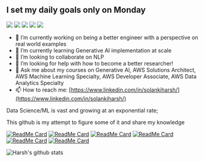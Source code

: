 
## I set my daily goals only on Monday
![](https://img.shields.io/badge/<LLMs>-informational?style=flat&logo=<LOGO_NAME>&logoColor=white&color=2bbc8a)
![](https://img.shields.io/badge/<XGB>-informational?style=flat&logo=<LOGO_NAME>&logoColor=white&color=2bbc8a)
![](https://img.shields.io/badge/<LGBM>-informational?style=flat&logo=<LOGO_NAME>&logoColor=white&color=2bbc8a)
![](https://img.shields.io/badge/<Forecasting>-informational?style=flat&logo=<LOGO_NAME>&logoColor=white&color=2bbc8a)
![](https://img.shields.io/badge/<IR>-informational?style=flat&logo=<LOGO_NAME>&logoColor=white&color=2bbc8a)


- 🔭 I’m currently working on being a better engineer with a perspective on real world examples 
- 🌱 I’m currently learning Generative AI implementation at scale
- 👯 I’m looking to collaborate on NLP
- 🤔 I’m looking for help with how to become a better researcher!
- 💬 Ask me about my courses on Generative AI, AWS Solutions Architect, AWS Machine Learning Specialty, AWS Developer Associate, AWS Data Analytics Specialty
- 📫 How to reach me: [https://www.linkedin.com/in/solankiharsh/](https://www.linkedin.com/in/solankiharsh/)


<!--
**harshsolanki/harshsolanki** is a ✨ _special_ ✨ repository because its `README.md` (this file) appears on your GitHub profile.

Here are some ideas to get you started:

- 🔭 I’m currently working on ...
- 🌱 I’m currently learning ...
- 👯 I’m looking to collaborate on ...
- 🤔 I’m looking for help with ...
- 💬 Ask me about ...
- 📫 How to reach me: ...
- 😄 Pronouns: ...
- ⚡ Fun fact: ...
-->


Data Science/ML is vast and growing at an exponential rate; 

This github is my attempt to figure some of it and share my knowledge

[![ReadMe Card](https://github-readme-stats.vercel.app/api/pin/?username=solankiharsh&repo=advanced-llms-course)](https://github.com/hamzafarooq/advanced-llms-course)
[![ReadMe Card](https://github-readme-stats.vercel.app/api/pin/?username=solankiharsh&repo=algos)](https://github.com/hamzafarooq/algos)
[![ReadMe Card](https://github-readme-stats.vercel.app/api/pin/?username=solankiharsh&repo=DataStructures-Algo)](https://github.com/hamzafarooq/DataStructures-Algo)
[![ReadMe Card](https://github-readme-stats.vercel.app/api/pin/?username=solankiharsh&repo=NLP-with-Python)](https://github.com/hamzafarooq/NLP-with-Python)
[![ReadMe Card](https://github-readme-stats.vercel.app/api/pin/?username=solankiharsh&repo=pycaret)](https://github.com/hamzafarooq/pycaret)
[![ReadMe Card](https://github-readme-stats.vercel.app/api/pin/?username=solankiharsh&repo=predicting_next_word_BERT)](https://github.com/hamzafarooq/predicting_next_word_BERT)



![Harsh's github stats](https://github-readme-stats.vercel.app/api?username=solankiharsh&show_icons=true&theme=radical)

